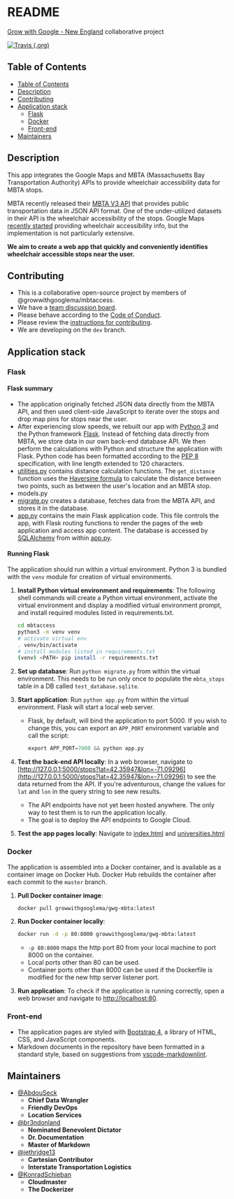 # README

[Grow with Google - New England](https://github.com/growwithgooglema) collaborative project

[![Travis (.org)](https://img.shields.io/travis/growwithgooglema/mbtaccess.svg?longCache=true&style=for-the-badge)](https://travis-ci.org/growwithgooglema/mbtaccess)

## Table of Contents

- [Table of Contents](#table-of-contents)
- [Description](#description)
- [Contributing](#contributing)
- [Application stack](#application-stack)
  - [Flask](#flask)
  - [Docker](#docker)
  - [Front-end](#front-end)
- [Maintainers](#maintainers)

## Description

This app integrates the Google Maps and MBTA (Massachusetts Bay Transportation Authority) APIs to provide wheelchair accessibility data for MBTA stops.

MBTA recently released their [MBTA V3 API](https://api-v3.mbta.com/) that provides public transportation data in JSON API format. One of the under-utilized datasets in their API is the wheelchair accessibility of the stops. Google Maps [recently started](http://fortune.com/2018/03/15/google-maps-wheelchair-accessible-routes/) providing wheelchair accessibility info, but the implementation is not particularly extensive.

**We aim to create a web app that quickly and conveniently identifies wheelchair accessible stops near the user.**

## Contributing

- This is a collaborative open-source project by members of @growwithgooglema/mbtaccess.
- We have a [team discussion board](https://github.com/orgs/growwithgooglema/teams/mbtaccess).
- Please behave according to the [Code of Conduct](CODE_OF_CONDUCT.md).
- Please review the [instructions for contributing](CONTRIBUTING.md).
- We are developing on the `dev` branch.

## Application stack

### Flask

#### Flask summary

- The application originally fetched JSON data directly from the MBTA API, and then used client-side JavaScript to iterate over the stops and drop map pins for stops near the user.
- After experiencing slow speeds, we rebuilt our app with [Python 3](https://docs.python.org/3/) and the Python framework [Flask](http://flask.pocoo.org/). Instead of fetching data directly from MBTA, we store data in our own back-end database API. We then perform the calculations with Python and structure the application with Flask. Python code has been formatted according to the [PEP 8](http://pep8.org/) specification, with line length extended to 120 characters.
- [utilities.py](utilities.py) contains distance calculation functions. The `get_distance` function uses the [Haversine formula](https://rosettacode.org/wiki/Haversine_formula#Python) to calculate the distance between two points, such as between the user's location and an MBTA stop.
- models.py
- [migrate.py](migrate.py) creates a database, fetches data from the MBTA API, and stores it in the database.
- [app.py](app.py) contains the main Flask application code. This file controls the app, with Flask routing functions to render the pages of the web application and access app content. The database is accessed by [SQLAlchemy](http://www.sqlalchemy.org/) from within [app.py](app.py).

#### Running Flask

The application should run within a virtual environment. Python 3 is bundled with the `venv` module for creation of virtual environments.

1. **Install Python virtual environment and requirements**: The following shell commands will create a Python virtual environment, activate the virtual environment and display a modified virtual environment prompt, and install required modules listed in requirements.txt.

    ```sh
    cd mbtaccess
    python3 -m venv venv
    # activate virtual env
    . venv/bin/activate
    # install modules listed in requirements.txt
    (venv) <PATH> pip install -r requirements.txt
    ```

2. **Set up database**: Run `python migrate.py` from within the virtual environment. This needs to be run only once to populate the `mbta_stops` table in a DB called `test_database.sqlite`.
3. **Start application**: Run `python app.py` from within the virtual environment. Flask will start a local web server.
    - Flask, by default, will bind the application to port 5000. If you wish to change this, you can export an `APP_PORT` environment variable and call the script:

      ```py
      export APP_PORT=7000 && python app.py
      ```

4. **Test the back-end API locally**: In a web browser, navigate to [http://127.0.0.1:5000/stops?lat=42.35947&lon=-71.09296](http://127.0.0.1:5000/stops?lat=42.35947&lon=-71.09296) to see the data returned from the API. If you're adventurous, change the values for `lat` and `lon` in the query string to see new results.
    - The API endpoints have not yet been hosted anywhere. The only way to test them is to run the application locally.
    - The goal is to deploy the API endpoints to Google Cloud.
5. **Test the app pages locally**: Navigate to [index.html](http://127.0.0.1:5000) and [universities.html](http://127.0.0.1:5000/universities.html)

### Docker

The application is assembled into a Docker container, and is available as a container image on Docker Hub. Docker Hub rebuilds the container after each commit to the `master` branch.

1. **Pull Docker container image**:

    ```sh
    docker pull growwithgooglema/gwg-mbta:latest
    ```

2. **Run Docker container locally**:

    ```sh
    docker run -d -p 80:8000 growwithgooglema/gwg-mbta:latest
    ```

    - `-p 80:8000` maps the http port 80 from your local machine to port 8000 on the container.
    - Local ports other than 80 can be used.
    - Container ports other than 8000 can be used if the Dockerfile is modified for the new http server listener port.

3. **Run application**: To check if the application is running correctly, open a web browser and navigate to [http://localhost:80](http://localhost:80).

### Front-end

- The application pages are styled with [Bootstrap 4](https://getbootstrap.com), a library of HTML, CSS, and JavaScript components.
- Markdown documents in the repository have been formatted in a standard style, based on suggestions from [vscode-markdownlint](https://github.com/DavidAnson/vscode-markdownlint).

<!--
TODO update the file list after rebuilding the app with Flask

## Repository contents

- [data/](data): Code for gathering application data.
- [static/](static): CSS, image, and JavaScript files for the application.
  - [css/](static/css)
    - [custom.css](static/css/custom.css): Custom CSS for the app, in addition to Bootstrap.
  - [img/](static/img)
  - [js/](static/js)
    - [addratios.js](static/js/addratios.js)
    - [dbCaching.js](static/js/dbCaching.js)
    - [google-maps.js](static/js/google-maps.js)
    - [index.js](static/js/index.js)
    - [localforage.min.js](static/js/localforage.min.js)
    - [map.js](static/js/map.js)
    - [school.js](static/js/school.js)
    - [utilities.js](static/js/utilities.js): Calculates distances in order to display stop information based on the location searched.
    - [utilities.test.js](static/js/utilities.test.js)
- [.gitignore](.gitignore): Instructions to Git to exclude certain files from commits.
- [.jshintrc](.jshintrc)
- [CODE_OF_CONDUCT.md](CODE_OF_CONDUCT.md): Guidelines for conduct.
- [CONTRIBUTING.md](CONTRIBUTING.md): Instructions for contributing to the repository.
- [Dockerfile](Dockerfile): Instructions for Docker container builds.
- [get_university_list.py](get_university_list.py):
- [index.html](index.html): The application homepage.
- [LICENSE](LICENSE): This file describes how the repository can be used by others. We have provided the repository under the MIT license, a permissive and widely-used license. See the [choose a license page](https://choosealicense.com/) for more info on licenses.
- [package-lock.json](package-lock.json):
- [package.json](package.json):
- [README.md](README.md): This file, a concise description of the repository.
- [sw.js](sw.js): This is the Service Worker file. Service Worker is a JavaScript file that sits between the browser and network requests. It helps to coordinate retrieval of information from the network and cache.
- [universities.html](universities.html): This is the webpage that shows the table with university accessibility data.
- [utilities.py](utilities.py): Python module with helper functions for the application. The functions calculate distances in order to display stop information based on the location searched.
 -->

## Maintainers

- [@AbdouSeck](https://github.com/AbdouSeck)
  - **Chief Data Wrangler**
  - **Friendly DevOps**
  - **Location Services**
- [@br3ndonland](https://github.com/br3ndonland)
  - **Nominated Benevolent Dictator**
  - **Dr. Documentation**
  - **Master of Markdown**
- [@jethridge13](https://github.com/jethridge13)
  - **Cartesian Contributor**
  - **Interstate Transportation Logistics**
- [@KonradSchieban](https://github.com/KonradSchieban)
  - **Cloudmaster**
  - **The Dockerizer**
